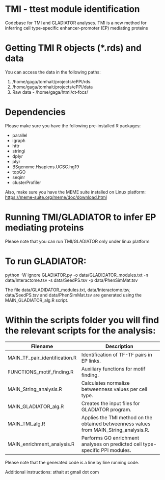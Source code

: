 # TMI - ttest module identification
Codebase for TMI and GLADIATOR analyses.
TMI is a new method for inferring cell type-specific enhancer-promoter (EP) mediating proteins

# Getting TMI R objects (*.rds) and data
You can access the data in the following paths:
1) /home/gaga/tomhait/projects/ePPI/rds
2) /home/gaga/tomhait/projects/ePPI/data
3) Raw data - /home/gaga/html/ct-focs/

# Dependencies
Please make sure you have the following pre-installed R packages:
* parallel
* igraph
* httr
* stringi
* dplyr
* plyr
* BSgenome.Hsapiens.UCSC.hg19
* topGO
* seqinr
* clusterProfiler

Also, make sure you have the MEME suite installed on Linux platform:
https://meme-suite.org/meme/doc/download.html

# Running TMI/GLADIATOR to infer EP mediating proteins
Please note that you can run TMI/GLADIATOR only under linux platform

# To run GLADIATOR:
python -W ignore GLADIATOR.py -o data/GLADIDATOR_modules.txt -n data/Interactome.tsv -s data/SeedPS.tsv -p data/PhenSimMat.tsv

The file data/GLADIDATOR_modules.txt, data/Interactome.tsv, data/SeedPS.tsv and data/PhenSimMat.tsv are generated using the MAIN_GLADIATOR_alg.R script.

# Within the scripts folder you will find the relevant scripts for the analysis:

Filename | Description  
--- | ---  
MAIN_TF_pair_identification.R | Identification of TF-TF pairs in EP links.
FUNCTIONS_motif_finding.R | Auxiliary functions for motif finding.
MAIN_String_analysis.R | Calculates normalize betweenness values per cell type.
MAIN_GLADIATOR_alg.R | Creates the input files for GLADIATOR program.
MAIN_TMI_alg.R | Applies the TMI method on the obtained betweenness values from MAIN_String_analysis.R.
MAIN_enrichment_analysis.R | Performs GO enrichment analyses on predicted cell type-specific PPI modules.

Please note that the generated code is a line by line running code.

Additional instructions: sthait at gmail dot com
